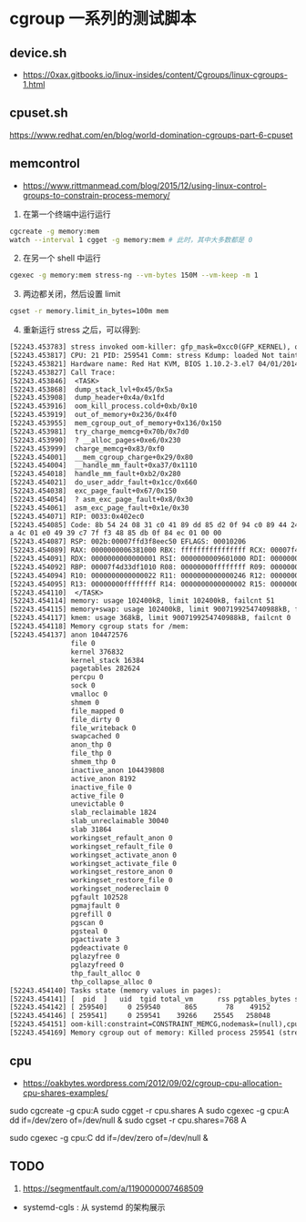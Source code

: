 # cgroup 一系列的测试脚本
## device.sh
- https://0xax.gitbooks.io/linux-insides/content/Cgroups/linux-cgroups-1.html

## cpuset.sh
https://www.redhat.com/en/blog/world-domination-cgroups-part-6-cpuset

## memcontrol
- https://www.rittmanmead.com/blog/2015/12/using-linux-control-groups-to-constrain-process-memory/

1. 在第一个终端中运行运行

```sh
cgcreate -g memory:mem
watch --interval 1 cgget -g memory:mem # 此时，其中大多数都是 0
```

2. 在另一个 shell 中运行
```sh
cgexec -g memory:mem stress-ng --vm-bytes 150M --vm-keep -m 1
```

3. 两边都关闭，然后设置 limit
```sh
cgset -r memory.limit_in_bytes=100m mem
```

4. 重新运行 stress 之后，可以得到:

```txt
[52243.453783] stress invoked oom-killer: gfp_mask=0xcc0(GFP_KERNEL), order=0, oom_score_adj=0
[52243.453817] CPU: 21 PID: 259541 Comm: stress Kdump: loaded Not tainted 5.18.6 #1-NixOS
[52243.453821] Hardware name: Red Hat KVM, BIOS 1.10.2-3.el7 04/01/2014
[52243.453827] Call Trace:
[52243.453846]  <TASK>
[52243.453868]  dump_stack_lvl+0x45/0x5a
[52243.453908]  dump_header+0x4a/0x1fd
[52243.453916]  oom_kill_process.cold+0xb/0x10
[52243.453919]  out_of_memory+0x236/0x4f0
[52243.453955]  mem_cgroup_out_of_memory+0x136/0x150
[52243.453981]  try_charge_memcg+0x70b/0x7d0
[52243.453990]  ? __alloc_pages+0xe6/0x230
[52243.453999]  charge_memcg+0x83/0xf0
[52243.454001]  __mem_cgroup_charge+0x29/0x80
[52243.454004]  __handle_mm_fault+0xa37/0x1110
[52243.454018]  handle_mm_fault+0xb2/0x280
[52243.454021]  do_user_addr_fault+0x1cc/0x660
[52243.454038]  exc_page_fault+0x67/0x150
[52243.454054]  ? asm_exc_page_fault+0x8/0x30
[52243.454061]  asm_exc_page_fault+0x1e/0x30
[52243.454071] RIP: 0033:0x402ec0
[52243.454085] Code: 8b 54 24 08 31 c0 41 89 dd 85 d2 0f 94 c0 89 44 24 0c 41 83 fe 02 0f 8f fe 00 00 00 31 c0 4d 85 ff 7e 14 0f 1f 80 00 00 00 00 <c6> 44 05 00 5
a 4c 01 e0 49 39 c7 7f f3 48 85 db 0f 84 ec 01 00 00
[52243.454087] RSP: 002b:00007ffd3f8eec50 EFLAGS: 00010206
[52243.454089] RAX: 0000000006381000 RBX: ffffffffffffffff RCX: 00007f4d33df1010
[52243.454091] RDX: 0000000000000001 RSI: 0000000009601000 RDI: 0000000000000000
[52243.454092] RBP: 00007f4d33df1010 R08: 00000000ffffffff R09: 0000000000000000
[52243.454094] R10: 0000000000000022 R11: 0000000000000246 R12: 0000000000001000
[52243.454095] R13: 00000000ffffffff R14: 0000000000000002 R15: 0000000009600000
[52243.454110]  </TASK>
[52243.454114] memory: usage 102400kB, limit 102400kB, failcnt 51
[52243.454115] memory+swap: usage 102400kB, limit 9007199254740988kB, failcnt 0
[52243.454117] kmem: usage 368kB, limit 9007199254740988kB, failcnt 0
[52243.454118] Memory cgroup stats for /mem:
[52243.454137] anon 104472576
               file 0
               kernel 376832
               kernel_stack 16384
               pagetables 282624
               percpu 0
               sock 0
               vmalloc 0
               shmem 0
               file_mapped 0
               file_dirty 0
               file_writeback 0
               swapcached 0
               anon_thp 0
               file_thp 0
               shmem_thp 0
               inactive_anon 104439808
               active_anon 8192
               inactive_file 0
               active_file 0
               unevictable 0
               slab_reclaimable 1824
               slab_unreclaimable 30040
               slab 31864
               workingset_refault_anon 0
               workingset_refault_file 0
               workingset_activate_anon 0
               workingset_activate_file 0
               workingset_restore_anon 0
               workingset_restore_file 0
               workingset_nodereclaim 0
               pgfault 102528
               pgmajfault 0
               pgrefill 0
               pgscan 0
               pgsteal 0
               pgactivate 3
               pgdeactivate 0
               pglazyfree 0
               pglazyfreed 0
               thp_fault_alloc 0
               thp_collapse_alloc 0
[52243.454140] Tasks state (memory values in pages):
[52243.454141] [  pid  ]   uid  tgid total_vm      rss pgtables_bytes swapents oom_score_adj name
[52243.454142] [ 259540]     0 259540      865       78    49152        0             0 stress
[52243.454146] [ 259541]     0 259541    39266    25545   258048        0             0 stress
[52243.454151] oom-kill:constraint=CONSTRAINT_MEMCG,nodemask=(null),cpuset=/,mems_allowed=0,oom_memcg=/mem,task_memcg=/mem,task=stress,pid=259541,uid=0
[52243.454169] Memory cgroup out of memory: Killed process 259541 (stress) total-vm:157064kB, anon-rss:101976kB, file-rss:204kB, shmem-rss:0kB, UID:0 pgtables:252
```

## cpu

- https://oakbytes.wordpress.com/2012/09/02/cgroup-cpu-allocation-cpu-shares-examples/

sudo cgcreate -g cpu:A
sudo cgget -r cpu.shares A
sudo cgexec -g cpu:A dd if=/dev/zero of=/dev/null &
sudo cgset -r cpu.shares=768 A

sudo cgexec -g cpu:C dd if=/dev/zero of=/dev/null &

## TODO
1. https://segmentfault.com/a/1190000007468509

- systemd-cgls : 从 systemd 的架构展示
